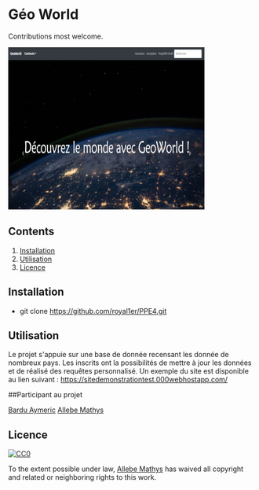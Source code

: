 # Géo World

Contributions most welcome.

![](Site.PNG)

## Contents

1. [Installation](#installation)
2. [Utilisation](#utilisation)
3. [Licence](#Licence)

## Installation
* git clone https://github.com/royal1er/PPE4.git

## Utilisation

Le projet s'appuie sur une base de donnée recensant les donnée de nombreux pays. Les inscrits ont la possibilités de mettre à jour les données et de réalisé des requêtes personnalisé. Un exemple du site est disponible au lien suivant :  https://sitedemonstrationtest.000webhostapp.com/

##Participant au projet

[Bardu Aymeric](https://github.com/aymeric131)
[Allebe Mathys](https://github.com/royal1er)

## Licence

[![CC0](http://i.creativecommons.org/p/zero/1.0/88x31.png)](http://creativecommons.org/publicdomain/zero/1.0/)

To the extent possible under law, [Allebe Mathys](https://florianallebe6.wixsite.com/website) has waived all copyright and related or neighboring rights to this work.

